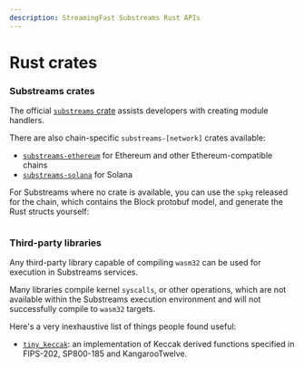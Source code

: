 ```yaml
---
description: StreamingFast Substreams Rust APIs
---
```


# Rust crates

### Substreams crates

The official [`substreams` crate](https://crates.io/crates/substreams) assists developers with creating module handlers.

There are also chain-specific `substreams-[network]` crates available:

* [`substreams-ethereum`](https://crates.io/crates/substreams-ethereum) for Ethereum and other Ethereum-compatible chains
* [`substreams-solana`](https://crates.io/crates/substreams-solana) for Solana

For Substreams where no crate is available, you can use the `spkg` released for the chain, which contains the Block protobuf model, and generate the Rust structs yourself:

```bash
```

### Third-party libraries

Any third-party library capable of compiling `wasm32` can be used for execution in Substreams services.&#x20;

Many libraries compile kernel `syscalls`, or other operations, which are not available within the Substreams execution environment and will not successfully compile to `wasm32` targets.

Here's a very inexhaustive list of things people found useful:

* [`tiny_keccak`](https://docs.rs/tiny-keccak): an implementation of Keccak derived functions specified in FIPS-202, SP800-185 and KangarooTwelve.
